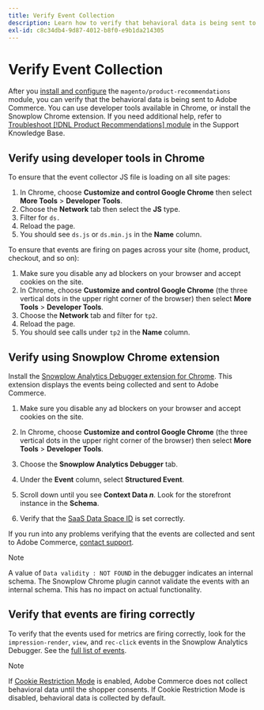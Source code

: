 ```yaml
---
title: Verify Event Collection
description: Learn how to verify that behavioral data is being sent to Adobe Commerce.
exl-id: c8c34db4-9d87-4012-b8f0-e9b1da214305
---
```

# Verify Event Collection

After you [install and configure](install-configure.md) the `magento/product-recommendations` module, you can verify that the behavioral data is being sent to Adobe Commerce. You can use developer tools available in Chrome, or install the Snowplow Chrome extension. If you need additional help, refer to [Troubleshoot [!DNL Product Recommendations] module](https://support.magento.com/hc/en-us/articles/360042224851) in the Support Knowledge Base.

## Verify using developer tools in Chrome

To ensure that the event collector JS file is loading on all site pages:

1. In Chrome, choose **Customize and control Google Chrome** then select **More Tools** > **Developer Tools**.
1. Choose the **Network** tab then select the **JS** type.
1. Filter for `ds.`
1. Reload the page.
1. You should see `ds.js` or `ds.min.js` in the **Name** column.

To ensure that events are firing on pages across your site (home, product, checkout, and so on):

1. Make sure you disable any ad blockers on your browser and accept cookies on the site.
1. In Chrome, choose **Customize and control Google Chrome** (the three vertical dots in the upper right corner of the browser) then select **More Tools** > **Developer Tools**.
1. Choose the **Network** tab and filter for `tp2`.
1. Reload the page.
1. You should see calls under `tp2` in the **Name** column.

## Verify using Snowplow Chrome extension

Install the [Snowplow Analytics Debugger extension for Chrome](https://chrome.google.com/webstore/detail/snowplow-analytics-debugg/jbnlcgeengmijcghameodeaenefieedm). This extension displays the events being collected and sent to Adobe Commerce.

1. Make sure you disable any ad blockers on your browser and accept cookies on the site.

1. In Chrome, choose **Customize and control Google Chrome** (the three vertical dots in the upper right corner of the browser) then select **More Tools** > **Developer Tools**.

1. Choose the **Snowplow Analytics Debugger** tab.

1. Under the **Event** column, select **Structured Event**.

1. Scroll down until you see **Context Data _n_**. Look for the storefront instance in the **Schema**.

1. Verify that the [SaaS Data Space ID](https://docs.magento.com/user-guide/configuration/services/saas.html) is set correctly.

If you run into any problems verifying that the events are collected and sent to Adobe Commerce, [contact support](https://support.magento.com/hc/en-us).

>[!NOTE]
>
> A value of `Data validity : NOT FOUND` in the debugger indicates an internal schema. The Snowplow Chrome plugin cannot validate the events with an internal schema. This has no impact on actual functionality.

## Verify that events are firing correctly

To verify that the events used for metrics are firing correctly, look for the `impression-render`, `view`, and `rec-click` events in the Snowplow Analytics Debugger. See the [full list of events](https://devdocs.magento.com/recommendations/events.html).

>[!NOTE]
>
> If [Cookie Restriction Mode](https://docs.magento.com/user-guide/stores/compliance-cookie-restriction-mode.html) is enabled, Adobe Commerce does not collect behavioral data until the shopper consents. If Cookie Restriction Mode is disabled, behavioral data is collected by default.
